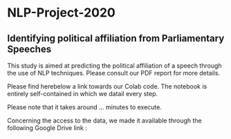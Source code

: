 # NLP-Project-2020

## Identifying political affiliation from Parliamentary Speeches

This study is aimed at predicting the political affiliation of a speech through the use of NLP techniques. Please consult our PDF report for more details.


Please find herebelow a link towards our Colab code. The notebook is entirely self-contained in which we datail every step.

Please note that it takes around ... minutes to execute. 

Concerning the access to the data, we made it available through the following Google Drive link :

